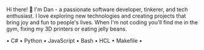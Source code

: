 Hi there! 👋 I'm Dan - a passionate software developer, tinkerer, and tech enthusiast. I love exploring new technologies and creating projects that bring joy and fun to people's lives. When I'm not coding you'll find me in the gym, fixing my 3D printers or eating jelly beans.

• C# • Python • JavaScript • Bash • HCL • Makefile •
